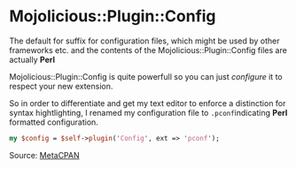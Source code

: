 # Mojolicious::Plugin::Config

The default for suffix for configuration files, which might be used by other frameworks etc. and the contents of the Mojolicious::Plugin::Config files are actually **Perl**

Mojolicious::Plugin::Config is quite powerfull so you can just _configure_ it to respect your new extension.

So in order to differentiate and get my text editor to enforce a distinction for syntax hightlighting, I renamed my configuration file to `.pconf`indicating **Perl** formatted configuration.

```perl
my $config = $self->plugin('Config', ext => 'pconf');
```

Source: [MetaCPAN](https://metacpan.org/pod/Mojolicious::Plugin::Config#ext)
